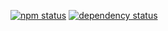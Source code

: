 [![npm status](http://img.shields.io/npm/v/stockholm.svg)](https://www.npmjs.org/package/stockholm)
[![dependency status](https://david-dm.org/hackersandslackers/hackers.svg)](https://david-dm.org/hackersandslackers/hackers)
